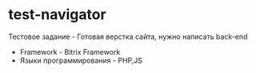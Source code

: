 # test-navigator
Тестовое задание - Готовая верстка сайта, нужно написать back-end
* Framework - Bitrix Framework
* Языки программирования - PHP,JS
